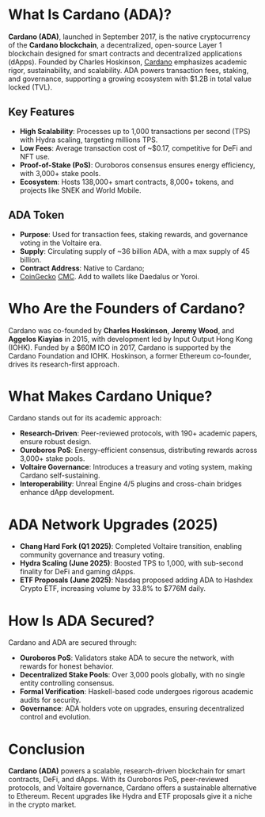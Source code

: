 # What Is Cardano (ADA)?

**Cardano (ADA)**, launched in September 2017, is the native cryptocurrency of the **Cardano blockchain**, a decentralized, open-source Layer 1 blockchain designed for smart contracts and decentralized applications (dApps). Founded by Charles Hoskinson, [Cardano](https://cardano.org/) emphasizes academic rigor, sustainability, and scalability. ADA powers transaction fees, staking, and governance, supporting a growing ecosystem with $1.2B in total value locked (TVL).

## Key Features
- **High Scalability**: Processes up to 1,000 transactions per second (TPS) with Hydra scaling, targeting millions TPS.
- **Low Fees**: Average transaction cost of ~$0.17, competitive for DeFi and NFT use.
- **Proof-of-Stake (PoS)**: Ouroboros consensus ensures energy efficiency, with 3,000+ stake pools.
- **Ecosystem**: Hosts 138,000+ smart contracts, 8,000+ tokens, and projects like SNEK and World Mobile.

## ADA Token
- **Purpose**: Used for transaction fees, staking rewards, and governance voting in the Voltaire era.
- **Supply**: Circulating supply of ~36 billion ADA, with a max supply of 45 billion.
- **Contract Address**: Native to Cardano; 
-  [CoinGecko](https://www.coingecko.com/en/coins/cardano) [CMC](https://coinmarketcap.com/currencies/cardano/). Add to wallets like Daedalus or Yoroi.

# Who Are the Founders of Cardano?

Cardano was co-founded by **Charles Hoskinson**, **Jeremy Wood**, and **Aggelos Kiayias** in 2015, with development led by Input Output Hong Kong (IOHK). Funded by a $60M ICO in 2017, Cardano is supported by the Cardano Foundation and IOHK. Hoskinson, a former Ethereum co-founder, drives its research-first approach.

# What Makes Cardano Unique?

Cardano stands out for its academic approach:

- **Research-Driven**: Peer-reviewed protocols, with 190+ academic papers, ensure robust design.
- **Ouroboros PoS**: Energy-efficient consensus, distributing rewards across 3,000+ stake pools.
- **Voltaire Governance**: Introduces a treasury and voting system, making Cardano self-sustaining.
- **Interoperability**: Unreal Engine 4/5 plugins and cross-chain bridges enhance dApp development.

# ADA Network Upgrades (2025)

- **Chang Hard Fork (Q1 2025)**: Completed Voltaire transition, enabling community governance and treasury voting.
- **Hydra Scaling (June 2025)**: Boosted TPS to 1,000, with sub-second finality for DeFi and gaming dApps.
- **ETF Proposals (June 2025)**: Nasdaq proposed adding ADA to Hashdex Crypto ETF, increasing volume by 33.8% to $776M daily.

# How Is ADA Secured?

Cardano and ADA are secured through:

- **Ouroboros PoS**: Validators stake ADA to secure the network, with rewards for honest behavior.
- **Decentralized Stake Pools**: Over 3,000 pools globally, with no single entity controlling consensus.
- **Formal Verification**: Haskell-based code undergoes rigorous academic audits for security.
- **Governance**: ADA holders vote on upgrades, ensuring decentralized control and evolution.

# Conclusion

**Cardano (ADA)** powers a scalable, research-driven blockchain for smart contracts, DeFi, and dApps. With its Ouroboros PoS, peer-reviewed protocols, and Voltaire governance, Cardano offers a sustainable alternative to Ethereum. Recent upgrades like Hydra and ETF proposals give it a niche in the crypto market.